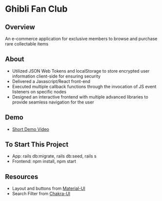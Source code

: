# Ghibli Fan Club 

## Overview
An e-commerce application for exclusive members to browse and purchase rare collectable items 

## About
* Utilized JSON Web Tokens and localStorage to store encrypted user information client-side for ensuring security
* Delivered a Javascript/React front-end 
* Executed multiple callback functions through the invocation of JS event listeners on specific nodes
* Designed an interactive frontend with multiple advanced libraries to provide seamless navigation for the user 

## Demo

- [Short Demo Video](https://www.youtube.com/watch?v=FllbOmqOxkw)

## To Start This Project
- App: rails db:migrate, rails db:seed, rails s
- Frontend: npm install, npm start

## Resources
- Layout and buttons from [Material-UI](https://material-ui.com/)
- Search Filter from [Chakra-UI](https://chakra-ui.com/)
